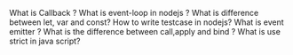 What is Callback ?
What is event-loop in nodejs ?
What is difference between let, var and const?
How to write testcase in nodejs?
What is event emitter ?
What is the difference between call,apply and bind ?
What is use strict in java script?

